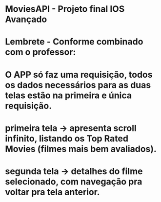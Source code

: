 # MoviesAPI - Projeto final IOS Avançado
#
# Lembrete - Conforme combinado com o professor:
#
# O APP só faz uma requisição, todos os dados necessários para as duas telas estão na primeira e única requisição.
#
# primeira tela -> apresenta scroll infinito, listando os Top Rated Movies (filmes mais bem avaliados).
# segunda tela -> detalhes do filme selecionado, com navegação pra voltar pra tela anterior.
